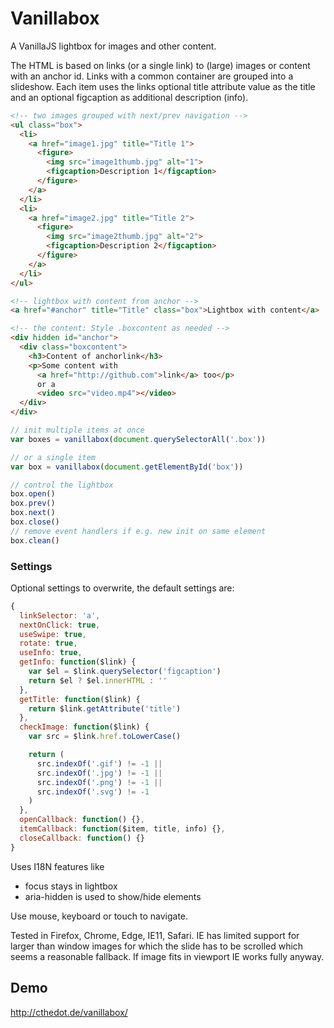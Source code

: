 # Vanillabox
A VanillaJS lightbox for images and other content.

The HTML is based on links (or a single link) to (large) images or content with an anchor id. Links with a common container are grouped into a slideshow. Each item uses the links optional title attribute value as the title and an optional figcaption as additional description (info).

```html
<!-- two images grouped with next/prev navigation -->
<ul class="box">
  <li>
    <a href="image1.jpg" title="Title 1">
      <figure>
        <img src="image1thumb.jpg" alt="1">
        <figcaption>Description 1</figcaption>
      </figure>
    </a>
  </li>
  <li>
    <a href="image2.jpg" title="Title 2">
      <figure>
        <img src="image2thumb.jpg" alt="2">
        <figcaption>Description 2</figcaption>
      </figure>
    </a>
  </li>
</ul>

<!-- lightbox with content from anchor -->
<a href="#anchor" title="Title" class="box">Lightbox with content</a>

<!-- the content: Style .boxcontent as needed -->
<div hidden id="anchor">
  <div class="boxcontent">
    <h3>Content of anchorlink</h3>
    <p>Some content with
      <a href="http://github.com">link</a> too</p>
      or a
      <video src="video.mp4"></video>
  </div>
</div>
```

```javascript
// init multiple items at once
var boxes = vanillabox(document.querySelectorAll('.box'))

// or a single item
var box = vanillabox(document.getElementById('box'))

// control the lightbox
box.open()
box.prev()
box.next()
box.close()
// remove event handlers if e.g. new init on same element
box.clean()
```


### Settings
Optional settings to overwrite, the default settings are:

```javascript
{
  linkSelector: 'a',
  nextOnClick: true,
  useSwipe: true,
  rotate: true,
  useInfo: true,
  getInfo: function($link) {
    var $el = $link.querySelector('figcaption')
    return $el ? $el.innerHTML : ''
  },
  getTitle: function($link) {
    return $link.getAttribute('title')
  },
  checkImage: function($link) {
    var src = $link.href.toLowerCase()

    return (
      src.indexOf('.gif') != -1 ||
      src.indexOf('.jpg') != -1 ||
      src.indexOf('.png') != -1 ||
      src.indexOf('.svg') != -1
    )
  },
  openCallback: function() {},
  itemCallback: function($item, title, info) {},
  closeCallback: function() {}
}
```

Uses I18N features like

- focus stays in lightbox
- aria-hidden is used to show/hide elements

Use mouse, keyboard or touch to navigate.

Tested in Firefox, Chrome, Edge, IE11, Safari.
IE has limited support for larger than window images for which the slide has to be scrolled which seems a reasonable fallback. If image fits in viewport IE works fully anyway.

## Demo
http://cthedot.de/vanillabox/
